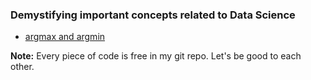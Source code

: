 ### Demystifying important concepts related to Data Science
* [argmax and argmin](concepts/argmax_argmin.ipynb)

**Note:** Every piece of code is free in my git repo. Let's be good to each other.